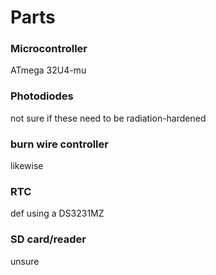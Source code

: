 # Parts

### Microcontroller
ATmega 32U4-mu

### Photodiodes
not sure if these need to be radiation-hardened

### burn wire controller
likewise

### RTC
def using a DS3231MZ

### SD card/reader
unsure